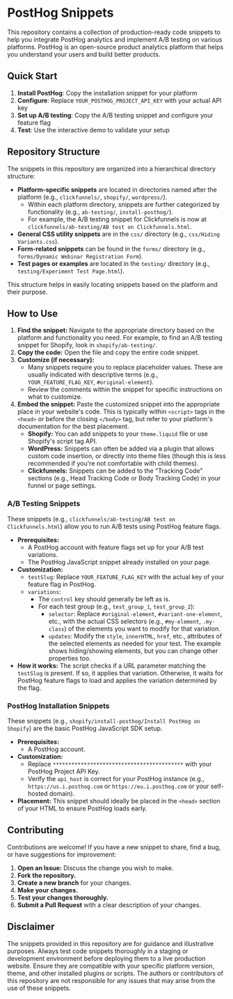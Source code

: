 # PostHog Snippets

This repository contains a collection of production-ready code snippets to help you integrate PostHog analytics and implement A/B testing on various platforms. PostHog is an open-source product analytics platform that helps you understand your users and build better products.

## Quick Start

1. **Install PostHog**: Copy the installation snippet for your platform
2. **Configure**: Replace `YOUR_POSTHOG_PROJECT_API_KEY` with your actual API key
3. **Set up A/B testing**: Copy the A/B testing snippet and configure your feature flag
4. **Test**: Use the interactive demo to validate your setup

## Repository Structure

The snippets in this repository are organized into a hierarchical directory structure:

*   **Platform-specific snippets** are located in directories named after the platform (e.g., `clickfunnels/`, `shopify/`, `wordpress/`).
    *   Within each platform directory, snippets are further categorized by functionality (e.g., `ab-testing/`, `install-posthog/`).
    *   For example, the A/B testing snippet for Clickfunnels is now at `clickfunnels/ab-testing/AB test on Clickfunnels.html`.
*   **General CSS utility snippets** are in the `css/` directory (e.g., `css/Hiding Variants.css`).
*   **Form-related snippets** can be found in the `forms/` directory (e.g., `forms/Dynamic Webinar Registration Form`).
*   **Test pages or examples** are located in the `testing/` directory (e.g., `testing/Experiment Test Page.html`).

This structure helps in easily locating snippets based on the platform and their purpose.

## How to Use

1.  **Find the snippet:** Navigate to the appropriate directory based on the platform and functionality you need. For example, to find an A/B testing snippet for Shopify, look in `shopify/ab-testing/`.
2.  **Copy the code:** Open the file and copy the entire code snippet.
3.  **Customize (if necessary):**
    *   Many snippets require you to replace placeholder values. These are usually indicated with descriptive terms (e.g., `YOUR_FEATURE_FLAG_KEY`, `#original-element`).
    *   Review the comments within the snippet for specific instructions on what to customize.
4.  **Embed the snippet:** Paste the customized snippet into the appropriate place in your website's code. This is typically within `<script>` tags in the `<head>` or before the closing `</body>` tag, but refer to your platform's documentation for the best placement.
    *   **Shopify:** You can add snippets to your `theme.liquid` file or use Shopify's script tag API.
    *   **WordPress:** Snippets can often be added via a plugin that allows custom code insertion, or directly into theme files (though this is less recommended if you're not comfortable with child themes).
    *   **Clickfunnels:** Snippets can be added to the "Tracking Code" sections (e.g., Head Tracking Code or Body Tracking Code) in your funnel or page settings.

### A/B Testing Snippets

These snippets (e.g., `clickfunnels/ab-testing/AB test on Clickfunnels.html`) allow you to run A/B tests using PostHog feature flags.

*   **Prerequisites:**
    *   A PostHog account with feature flags set up for your A/B test variations.
    *   The PostHog JavaScript snippet already installed on your page.
*   **Customization:**
    *   `testSlug`: Replace `YOUR_FEATURE_FLAG_KEY` with the actual key of your feature flag in PostHog.
    *   `variations`:
        *   The `control` key should generally be left as is.
        *   For each test group (e.g., `test_group_1`, `test_group_2`):
            *   `selector`: Replace `#original-element`, `#variant-one-element`, etc., with the actual CSS selectors (e.g., `#my-element`, `.my-class`) of the elements you want to modify for that variation.
            *   `updates`: Modify the `style`, `innerHTML`, `href`, etc., attributes of the selected elements as needed for your test. The example shows hiding/showing elements, but you can change other properties too.
*   **How it works:** The script checks if a URL parameter matching the `testSlug` is present. If so, it applies that variation. Otherwise, it waits for PostHog feature flags to load and applies the variation determined by the flag.

### PostHog Installation Snippets

These snippets (e.g., `shopify/install-posthog/Install PostHog on Shopify`) are the basic PostHog JavaScript SDK setup.

*   **Prerequisites:**
    *   A PostHog account.
*   **Customization:**
    *   Replace `******************************************` with your PostHog Project API Key.
    *   Verify the `api_host` is correct for your PostHog instance (e.g., `https://us.i.posthog.com` or `https://eu.i.posthog.com` or your self-hosted domain).
*   **Placement:** This snippet should ideally be placed in the `<head>` section of your HTML to ensure PostHog loads early.

## Contributing

Contributions are welcome! If you have a new snippet to share, find a bug, or have suggestions for improvement:

1.  **Open an Issue:** Discuss the change you wish to make.
2.  **Fork the repository.**
3.  **Create a new branch** for your changes.
4.  **Make your changes.**
5.  **Test your changes thoroughly.**
6.  **Submit a Pull Request** with a clear description of your changes.

## Disclaimer

The snippets provided in this repository are for guidance and illustrative purposes. Always test code snippets thoroughly in a staging or development environment before deploying them to a live production website. Ensure they are compatible with your specific platform version, theme, and other installed plugins or scripts. The authors or contributors of this repository are not responsible for any issues that may arise from the use of these snippets.
